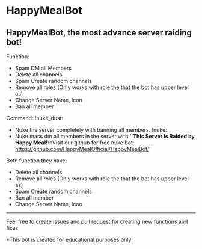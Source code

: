 # HappyMealBot
HappyMealBot, the most advance server raiding bot!
-------------------------------------------------------------
Function:
- Spam DM all Members
- Delete all channels
- Spam Create random channels
- Remove all roles (Only works with role the that the bot has upper level as)
- Change Server Name, Icon
- Ban all member

Command:
!nuke_dust:
- Nuke the server completely with banning all members.
!nuke:
- Nuke mass dm all members in the server with ''**This Server is Raided by Happy Meal!**\nVisit our github for free nuke bot: https://github.com/HappyMealOfficial/HappyMealBot/'

Both function they have:
- Delete all channels
- Remove all roles (Only works with role the that the bot has upper level as)
- Spam Create random channels
- Ban all member
- Change Server Name, Icon
-------------------------------------------------------------
Feel free to create issues and pull request for creating new functions and fixes

*This bot is created for educational purposes only!
